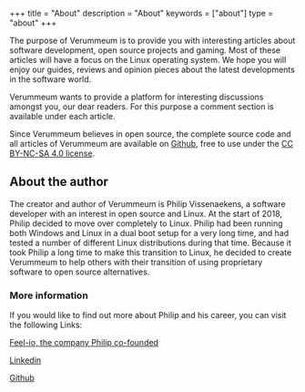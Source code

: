 +++
title = "About"
description = "About"
keywords = ["about"]
type = "about"
+++


The purpose of Verummeum is to provide you with interesting articles about software development, open source projects and gaming. Most of these articles will have a focus on the Linux operating system. We hope you will enjoy our guides, reviews and opinion pieces about the latest developments in the software world. 

Verummeum wants to provide a platform for interesting discussions amongst you, our dear readers. For this purpose a comment section is available under each article. 

Since Verummeum believes in open source, the complete source code and all articles of Verummeum are available on [Github](https://github.com/PhilipVis/Verummeum), free to use under the [CC BY-NC-SA 4.0 license](https://creativecommons.org/licenses/by-nc-sa/4.0/).

## About the author

The creator and author of Verummeum is Philip Vissenaekens, a software developer with an interest in open source and Linux. At the start of 2018, Philip decided to move over completely to Linux. Philip had been running both Windows and Linux in a dual boot setup for a very long time, and had tested a number of different Linux distributions during that time. Because it took Philip a long time to make this transition to Linux, he decided to create Verummeum to help others with their transition of using proprietary software to open source alternatives. 

### More information

If you would like to find out more about Philip and his career, you can visit the following Links:

[Feel-io, the company Philip co-founded](https://www.feelio.be/)

[Linkedin](https://www.linkedin.com/in/philipvissenaekens/)

[Github](https://github.com/PhilipVis)